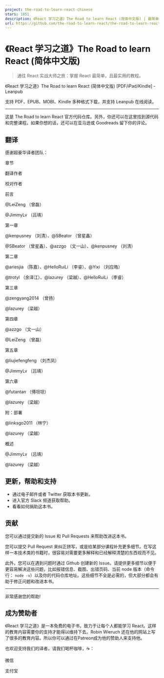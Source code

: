 ```yaml
---
project: the-road-to-learn-react-chinese
stars: 1851
description: 《React 学习之道》The Road to learn React (简体中文版) | 最简单，且最实用的 React 实战教程。
url: https://github.com/the-road-to-learn-react/the-road-to-learn-react-chinese
---
```


《React 学习之道》The Road to learn React (简体中文版)
===========================================

> 通往 React 实战大师之旅：掌握 React 最简单，且最实用的教程。

《React 学习之道》The Road to learn React (简体中文版) \[PDF/iPad/Kindle\] - Leanpub

支持 PDF、EPUB、MOBI、Kindle 多种格式下载，并支持 Leanpub 在线阅读。

* * *

这是 The Road to learn React 官方代码仓库。另外，你还可以在这里找到源代码和完整课程。如果你想的话，还可以在亚马逊或 Goodreads 留下你的评论。

翻译
--

感谢超豪华译者团队：

章节

翻译作者

校对作者

前言

@LeiZeng （曾磊）

@JimmyLv （吕靖）

第一章

@kenpusney （刘清）、@SBeator （曾星鑫）

@SBeator （曾星鑫）、@azzgo （文一山）、@kenpusney （刘清）

第二章

@ariesjia （陈嘉）、@HelloRuiLi （李睿）、@Yixi （刘应皓）

@trotyl （余泽江）、@lazurey （梁越）、@HelloRuiLi （李睿）

第三章

@zengyang2014 （曾扬）

@lazurey （梁越）

第四章

@azzgo （文一山）

@LeiZeng （曾磊）

第五章

@liujiefengfeng （刘杰凤）

@JimmyLv （吕靖）

第六章

@futantan （傅坦坦）

@lazurey （梁越）

附：部署

@linksgo2011 （林宁）

@lazurey （梁越）

概述

@JimmyLv （吕靖）

@lazurey （梁越）

更新，帮助和支持
--------

-   通过电子邮件或者 Twitter 获取本书更新。
-   进入官方 Slack 频道获取帮助。
-   看看如何捐助这本书。

贡献
--

您可以通过提交新的 Issue 和 Pull Requests 来帮助改进这本书。

您可以提交 Pull Request 来纠正拼写，或是给某部分课程补充更多细节。在写这样一本技术类的书籍时，很容易对需要更多解释和已经解释清楚的东西视而不见。

此外，您可以在遇到问题时通过 Github 创建新的 Issue。请提供更多细节以便于更容易解决这些问题，比如报错信息、截图、出错页码、当前 node 版本（命令行： `node -v`）以及你的代码仓库地址。这些细节不全是必需的，但大部分都会有助于修正问题和改进本书。

* * *

非常感谢您的帮助!

成为赞助者
-----

《React 学习之道》是一本免费的电子书，致力于让每个人都能学习 React。这样的教育内容需要你的支持才能得以维持下去。Robin Wieruch 还在他的网站上写了很多的教育内容。所以你可以通过在Patreon成为他的赞助人来支持他。

也欢迎支持我们的译者，请我们喝杯咖啡，☕️：

微信

支付宝
